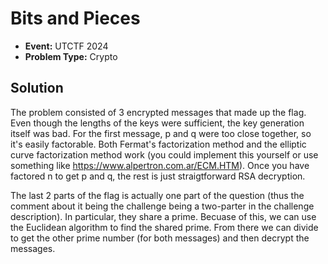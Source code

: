 # Bits and Pieces

* **Event:** UTCTF 2024
* **Problem Type:** Crypto

## Solution

The problem consisted of 3 encrypted messages that made up the flag. Even though the lengths of the keys were sufficient, the key generation itself was bad. For the first message, p and q were too close together, so it's easily factorable. Both Fermat's factorization method and the elliptic curve factorization method work (you could implement this yourself or use something like https://www.alpertron.com.ar/ECM.HTM). Once you have factored n to get p and q, the rest is just straigtforward RSA decryption.

The last 2 parts of the flag is actually one part of the question (thus the comment about it being the challenge being a two-parter in the challenge description). In particular, they share a prime. Becuase of this, we can use the Euclidean algorithm to find the shared prime. From there we can divide to get the other prime number (for both messages) and then decrypt the messages. 